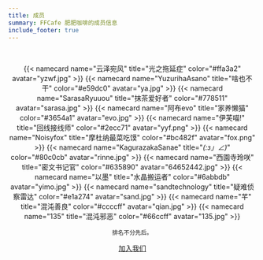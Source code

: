 ```yaml
---
title: 成员
summary: FFCafe 肥肥咖啡的成员信息
include_footer: true
---
```

<br>

<center>

{{< namecard name="云泽宛风" title="光之拖延症" color="#ffa3a2" avatar="yzwf.jpg" >}}
{{< namecard name="YuzurihaAsano" title="啥也不干" color="#e59dc0" avatar="ya.jpg" >}}
{{< namecard name="SarasaRyuuou" title="抹茶爱好者" color="#778511" avatar="sarasa.jpg" >}}
{{< namecard name="阿布evo" title="家养懒猫" color="#3654a1" avatar="evo.jpg" >}}
{{< namecard name="伊芙喵!" title="回线接线师" color="#2ecc71" avatar="yyf.png" >}}
{{< namecard name="Noisyfox" title="摩杜纳最菜吃馍" color="#bc482f" avatar="fox.png" >}}
{{< namecard name="KagurazakaSanae" title="_(:з」∠)_" color="#80c0cb" avatar="rinne.jpg" >}}
{{< namecard name="西園寺玲咲" title="密文书记官" color="#635890" avatar="64652442.jpg" >}}
{{< namecard name="以墨" title="水晶搬运者" color="#6abbdb" avatar="yimo.jpg" >}}
{{< namecard name="sandtechnology" title="疑难侦察雷达" color="#e1a274" avatar="sand.jpg" >}}
{{< namecard name="芊" title="混沌善良" color="#ccccff" avatar="qian.jpg" >}}
{{< namecard name="135" title="混沌邪恶" color="#66ccff" avatar="135.jpg" >}}

<small>排名不分先后。</small>

<a class="button is-warning is-rounded is-inverted is-outlined is-large" href="/join-us">加入我们</a>

</center>
